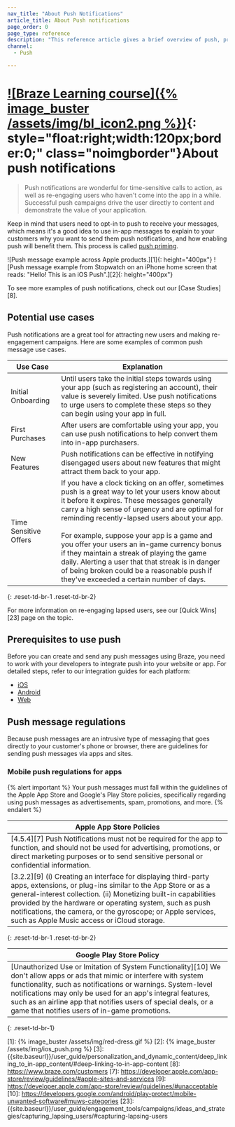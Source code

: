 ```yaml
---
nav_title: "About Push Notifications"
article_title: About Push notifications
page_order: 0
page_type: reference
description: "This reference article gives a brief overview of push, provides resources to get started with push messages, and notes some regulations."
channel:
  - Push

---
```


# [![Braze Learning course]({% image_buster /assets/img/bl_icon2.png %})](https://learning.braze.com/messaging-channels-push){: style="float:right;width:120px;border:0;" class="noimgborder"}About push notifications

> Push notifications are wonderful for time-sensitive calls to action, as well as re-engaging users who haven't come into the app in a while. Successful push campaigns drive the user directly to content and demonstrate the value of your application.

Keep in mind that users need to opt-in to push to receive your messages, which means it's a good idea to use in-app messages to explain to your customers why you want to send them push notifications, and how enabling push will benefit them. This process is called [push priming]({{site.baseurl}}/user_guide/message_building_by_channel/push/ios/create_push_primer/).

![Push message example across Apple products.][1]{: height="400px"}  ![Push message example from Stopwatch on an iPhone home screen that reads: "Hello! This is an iOS Push".][2]{: height="400px"}

To see more examples of push notifications, check out our [Case Studies][8].

## Potential use cases

Push notifications are a great tool for attracting new users and making re-engagement campaigns. Here are some examples of common push message use cases.

| Use Case | Explanation |
| -------- | ----------- |
| Initial Onboarding | Until users take the initial steps towards using your app (such as registering an account), their value is severely limited. Use push notifications to urge users to complete these steps so they can begin using your app in full. |
| First Purchases | After users are comfortable using your app, you can use push notifications to help convert them into in-app purchasers. |
| New Features | Push notifications can be effective in notifying disengaged users about new features that might attract them back to your app. |
| Time Sensitive Offers | If you have a clock ticking on an offer, sometimes push is a great way to let your users know about it before it expires. These messages generally carry a high sense of urgency and are optimal for reminding recently-lapsed users about your app.<br><br> For example, suppose your app is a game and you offer your users an in-game currency bonus if they maintain a streak of playing the game daily. Alerting a user that that streak is in danger of being broken could be a reasonable push if they've exceeded a certain number of days. |
{: .reset-td-br-1 .reset-td-br-2}

For more information on re-engaging lapsed users, see our [Quick Wins][23] page on the topic.

## Prerequisites to use push

Before you can create and send any push messages using Braze, you need to work with your developers to integrate push into your website or app. For detailed steps, refer to our integration guides for each platform:

- [iOS]({{site.baseurl}}/developer_guide/platform_integration_guides/swift/push_notifications/integration/)
- [Android]({{site.baseurl}}/developer_guide/platform_integration_guides/android/push_notifications/android/integration/standard_integration/)
- [Web]({{site.baseurl}}/developer_guide/platform_integration_guides/web/push_notifications/integration/)

## Push message regulations

Because push messages are an intrusive type of messaging that goes directly to your customer's phone or browser, there are guidelines for sending push messages via apps and sites.

### Mobile push regulations for apps

{% alert important %}
Your push messages must fall within the guidelines of the Apple App Store and Google's Play Store policies, specifically regarding using push messages as advertisements, spam, promotions, and more.
{% endalert %}

|Apple App Store Policies|
|---|
|[4.5.4][7] Push Notifications must not be required for the app to function, and should not be used for advertising, promotions, or direct marketing purposes or to send sensitive personal or confidential information.|
|[3.2.2][9] (i) Creating an interface for displaying third-party apps, extensions, or plug-ins similar to the App Store or as a general-interest collection. (ii) Monetizing built-in capabilities provided by the hardware or operating system, such as push notifications, the camera, or the gyroscope; or Apple services, such as Apple Music access or iCloud storage.|
{: .reset-td-br-1 .reset-td-br-2}

|Google Play Store Policy|
|---|
|[Unauthorized Use or Imitation of System Functionality][10] We don't allow apps or ads that mimic or interfere with system functionality, such as notifications or warnings. System-level notifications may only be used for an app's integral features, such as an airline app that notifies users of special deals, or a game that notifies users of in-game promotions.|
{: .reset-td-br-1}

[1]: {% image_buster /assets/img/red-dress.gif %}
[2]: {% image_buster /assets/img/ios_push.png %}
[3]: {{site.baseurl}}/user_guide/personalization_and_dynamic_content/deep_linking_to_in-app_content/#deep-linking-to-in-app-content
[8]: https://www.braze.com/customers
[7]: https://developer.apple.com/app-store/review/guidelines/#apple-sites-and-services
[9]: https://developer.apple.com/app-store/review/guidelines/#unacceptable
[10]: https://developers.google.com/android/play-protect/mobile-unwanted-software#muws-categories
[23]: {{site.baseurl}}/user_guide/engagement_tools/campaigns/ideas_and_strategies/capturing_lapsing_users/#capturing-lapsing-users
